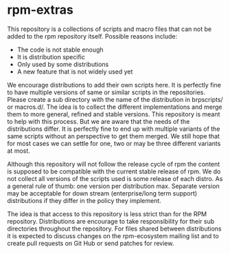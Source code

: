 # rpm-extras

This repository is a collections of scripts and macro files that can not be added to the rpm repository itself. Possible reasons include:

* The code is not stable enough
* It is distribution specific
* Only used by some distributions
* A new feature that is not widely used yet

We encourage distributions to add their own scripts here. It is perfectly fine to have multiple versions of same or similar scripts in the repositories. Please create a sub directory with the name of the distribution in brpscripts/ or macros.d/. The idea is to collect the different implementations and merge them to more general, refined and stable versions. This repository is meant to help with this process. But we are aware that the needs of the distributions differ. It is perfectly fine to end up with multiple variants of the same scripts without an perspective to get them merged. We still hope that for most cases we can settle for one, two or may be three different variants at most.

Although this repository will not follow the release cycle of rpm the content is supposed to be compatible with the current stable release of rpm. We do not collect all versions of the scripts used is some release of each distro. As a general rule of thumb: one version per distribution max. Separate version may be acceptable for down stream (enterprise/long term support) distributions if they differ in the policy they implement.

The idea is that access to this repository is less strict than for the RPM repository. Distributions are encourage to take responsibility for their sub directories throughout the repository. For files shared between distributions it is expected to discuss changes on the rpm-ecosystem mailing list and to create pull requests on Git Hub or send patches for review.
